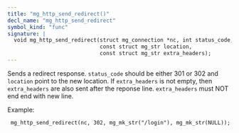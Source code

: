 ```yaml
---
title: "mg_http_send_redirect()"
decl_name: "mg_http_send_redirect"
symbol_kind: "func"
signature: |
  void mg_http_send_redirect(struct mg_connection *nc, int status_code,
                             const struct mg_str location,
                             const struct mg_str extra_headers);
---
```


Sends a redirect response.
`status_code` should be either 301 or 302 and `location` point to the
new location.
If `extra_headers` is not empty, then `extra_headers` are also sent
after the reponse line. `extra_headers` must NOT end end with new line.

Example:

     mg_http_send_redirect(nc, 302, mg_mk_str("/login"), mg_mk_str(NULL)); 

